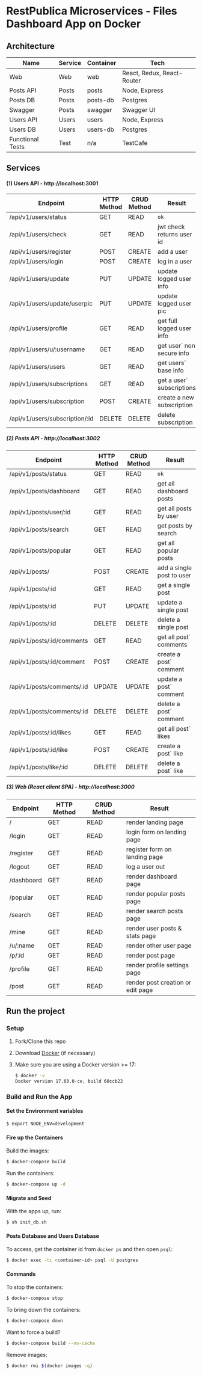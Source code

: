 # RestPublica Microservices - Files Dashboard App on Docker


## Architecture

| Name             | Service | Container | Tech                        |
|------------------|---------|-----------|-----------------------------|
| Web              | Web     | web       | React, Redux, React-Router  |
| Posts API        | Posts   | posts     | Node, Express               |
| Posts DB         | Posts   | posts-db  | Postgres                    |
| Swagger          | Posts   | swagger   | Swagger UI                  |
| Users API        | Users   | users     | Node, Express               |
| Users DB         | Users   | users-db  | Postgres                    |
| Functional Tests | Test    | n/a       | TestCafe                    |


## Services

#### (1) Users API - http://localhost:3001

| Endpoint                        | HTTP Method | CRUD Method | Result                    |
|---------------------------------|-------------|-------------|---------------------------|
| /api/v1/users/status            | GET         | READ        | `ok`                      |
| /api/v1/users/check             | GET         | READ        | jwt check returns user id |
| /api/v1/users/register          | POST        | CREATE      | add a user                |
| /api/v1/users/login             | POST        | CREATE      | log in a user             |
| /api/v1/users/update            | PUT         | UPDATE      | update logged user info   |
| /api/v1/users/update/userpic    | PUT         | UPDATE      | update logged user pic    |
| /api/v1/users/profile           | GET         | READ        | get full logged user info |
| /api/v1/users/u/:username       | GET         | READ        | get user` non secure info |
| /api/v1/users/users             | GET         | READ        | get users` base info      |
| /api/v1/users/subscriptions     | GET         | READ        | get a user` subscriptions |
| /api/v1/users/subscription      | POST        | CREATE      | create a new subscription |
| /api/v1/users/subscription/:id  | DELETE      | DELETE      | delete subscription       |

##### (2) Posts API - http://localhost:3002

| Endpoint                   | HTTP Method | CRUD Method | Result                    |
|----------------------------|-------------|-------------|---------------------------|
| /api/v1/posts/status       | GET         | READ        | `ok`                      |
| /api/v1/posts/dashboard    | GET         | READ        | get all dashboard posts   |
| /api/v1/posts/user/:id     | GET         | READ        | get all posts by user     |
| /api/v1/posts/search       | GET         | READ        | get posts by search       |
| /api/v1/posts/popular      | GET         | READ        | get all popular posts     |
| /api/v1/posts/             | POST        | CREATE      | add a single post to user |
| /api/v1/posts/:id          | GET         | READ        | get a single post         |
| /api/v1/posts/:id          | PUT         | UPDATE      | update a single post      |
| /api/v1/posts/:id          | DELETE      | DELETE      | delete a single post      |
| /api/v1/posts/:id/comments | GET         | READ        | get all post` comments    |
| /api/v1/posts/:id/comment  | POST        | CREATE      | create a post` comment    |
| /api/v1/posts/comments/:id | UPDATE      | UPDATE      | update a post` comment    |
| /api/v1/posts/comments/:id | DELETE      | DELETE      | delete a post` comment    |
| /api/v1/posts/:id/likes    | GET         | READ        | get all post` likes       |
| /api/v1/posts/:id/like     | POST        | CREATE      | create a post` like       |
| /api/v1/posts/like/:id     | DELETE      | DELETE      | delete a post` like       |


##### (3) Web (React client SPA) - http://localhost:3000

| Endpoint   | HTTP Method | CRUD Method | Result                            |
|------------|-------------|-------------|-----------------------------------|
| /          | GET         | READ        | render landing page               |
| /login     | GET         | READ        | login form on landing page        |
| /register  | GET         | READ        | register form on landing page     |
| /logout    | GET         | READ        | log a user out                    |
| /dashboard | GET         | READ        | render dashboard page             |
| /popular   | GET         | READ        | render popular posts page         |
| /search    | GET         | READ        | render search posts page          |
| /mine      | GET         | READ        | render user posts & stats page    |
| /u/:name   | GET         | READ        | render other user page            |
| /p/:id     | GET         | READ        | render post page                  |
| /profile   | GET         | READ        | render profile settings page      |
| /post      | GET         | READ        | render post creation or edit page |



## Run the project

### Setup

1. Fork/Clone this repo

1. Download [Docker](https://docs.docker.com/docker-for-mac/install/) (if necessary)

1. Make sure you are using a Docker version >= 17:

    ```sh
    $ docker -v
    Docker version 17.03.0-ce, build 60ccb22
    ```

### Build and Run the App

#### Set the Environment variables

```sh
$ export NODE_ENV=development
```

#### Fire up the Containers

Build the images:

```sh
$ docker-compose build
```

Run the containers:

```sh
$ docker-compose up -d
```

#### Migrate and Seed

With the apps up, run:

```sh
$ sh init_db.sh
```

#### Posts Database and Users Database

To access, get the container id from `docker ps` and then open `psql`:

```sh
$ docker exec -ti <container-id> psql -U postgres
```

#### Commands

To stop the containers:

```sh
$ docker-compose stop
```

To bring down the containers:

```sh
$ docker-compose down
```

Want to force a build?

```sh
$ docker-compose build --no-cache
```

Remove images:

```sh
$ docker rmi $(docker images -q)
```